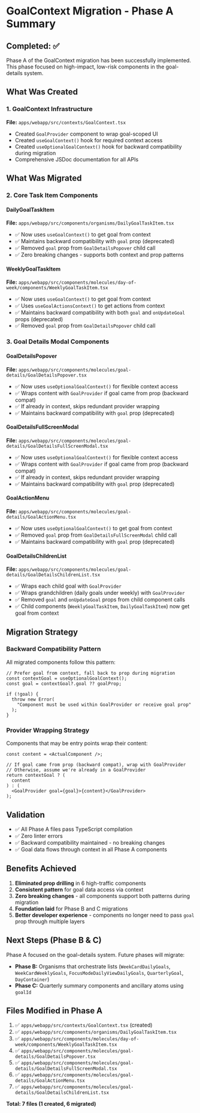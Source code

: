 # GoalContext Migration - Phase A Summary

## Completed: ✅

Phase A of the GoalContext migration has been successfully implemented. This phase focused on high-impact, low-risk components in the goal-details system.

## What Was Created

### 1. GoalContext Infrastructure

**File:** `apps/webapp/src/contexts/GoalContext.tsx`

- Created `GoalProvider` component to wrap goal-scoped UI
- Created `useGoalContext()` hook for required context access
- Created `useOptionalGoalContext()` hook for backward compatibility during migration
- Comprehensive JSDoc documentation for all APIs

## What Was Migrated

### 2. Core Task Item Components

#### DailyGoalTaskItem

**File:** `apps/webapp/src/components/organisms/DailyGoalTaskItem.tsx`

- ✅ Now uses `useGoalContext()` to get goal from context
- ✅ Maintains backward compatibility with `goal` prop (deprecated)
- ✅ Removed `goal` prop from `GoalDetailsPopover` child call
- ✅ Zero breaking changes - supports both context and prop patterns

#### WeeklyGoalTaskItem

**File:** `apps/webapp/src/components/molecules/day-of-week/components/WeeklyGoalTaskItem.tsx`

- ✅ Now uses `useGoalContext()` to get goal from context
- ✅ Uses `useGoalActionsContext()` to get actions from context
- ✅ Maintains backward compatibility with both `goal` and `onUpdateGoal` props (deprecated)
- ✅ Removed `goal` prop from `GoalDetailsPopover` child call

### 3. Goal Details Modal Components

#### GoalDetailsPopover

**File:** `apps/webapp/src/components/molecules/goal-details/GoalDetailsPopover.tsx`

- ✅ Now uses `useOptionalGoalContext()` for flexible context access
- ✅ Wraps content with `GoalProvider` if goal came from prop (backward compat)
- ✅ If already in context, skips redundant provider wrapping
- ✅ Maintains backward compatibility with `goal` prop (deprecated)

#### GoalDetailsFullScreenModal

**File:** `apps/webapp/src/components/molecules/goal-details/GoalDetailsFullScreenModal.tsx`

- ✅ Now uses `useOptionalGoalContext()` for flexible context access
- ✅ Wraps content with `GoalProvider` if goal came from prop (backward compat)
- ✅ If already in context, skips redundant provider wrapping
- ✅ Maintains backward compatibility with `goal` prop (deprecated)

#### GoalActionMenu

**File:** `apps/webapp/src/components/molecules/goal-details/GoalActionMenu.tsx`

- ✅ Now uses `useOptionalGoalContext()` to get goal from context
- ✅ Removed `goal` prop from `GoalDetailsFullScreenModal` child call
- ✅ Maintains backward compatibility with `goal` prop (deprecated)

#### GoalDetailsChildrenList

**File:** `apps/webapp/src/components/molecules/goal-details/GoalDetailsChildrenList.tsx`

- ✅ Wraps each child goal with `GoalProvider`
- ✅ Wraps grandchildren (daily goals under weekly) with `GoalProvider`
- ✅ Removed `goal` and `onUpdateGoal` props from child component calls
- ✅ Child components (`WeeklyGoalTaskItem`, `DailyGoalTaskItem`) now get goal from context

## Migration Strategy

### Backward Compatibility Pattern

All migrated components follow this pattern:

```tsx
// Prefer goal from context, fall back to prop during migration
const contextGoal = useOptionalGoalContext();
const goal = contextGoal?.goal ?? goalProp;

if (!goal) {
  throw new Error(
    "Component must be used within GoalProvider or receive goal prop"
  );
}
```

### Provider Wrapping Strategy

Components that may be entry points wrap their content:

```tsx
const content = <ActualComponent />;

// If goal came from prop (backward compat), wrap with GoalProvider
// Otherwise, assume we're already in a GoalProvider
return contextGoal ? (
  content
) : (
  <GoalProvider goal={goal}>{content}</GoalProvider>
);
```

## Validation

- ✅ All Phase A files pass TypeScript compilation
- ✅ Zero linter errors
- ✅ Backward compatibility maintained - no breaking changes
- ✅ Goal data flows through context in all Phase A components

## Benefits Achieved

1. **Eliminated prop drilling** in 6 high-traffic components
2. **Consistent pattern** for goal data access via context
3. **Zero breaking changes** - all components support both patterns during migration
4. **Foundation laid** for Phase B and C migrations
5. **Better developer experience** - components no longer need to pass `goal` prop through multiple layers

## Next Steps (Phase B & C)

Phase A focused on the goal-details system. Future phases will migrate:

- **Phase B:** Organisms that orchestrate lists (`WeekCardDailyGoals`, `WeekCardWeeklyGoals`, `FocusModeDailyViewDailyGoals`, `QuarterlyGoal`, `DayContainer`)
- **Phase C:** Quarterly summary components and ancillary atoms using `goalId`

## Files Modified in Phase A

1. ✅ `apps/webapp/src/contexts/GoalContext.tsx` (created)
2. ✅ `apps/webapp/src/components/organisms/DailyGoalTaskItem.tsx`
3. ✅ `apps/webapp/src/components/molecules/day-of-week/components/WeeklyGoalTaskItem.tsx`
4. ✅ `apps/webapp/src/components/molecules/goal-details/GoalDetailsPopover.tsx`
5. ✅ `apps/webapp/src/components/molecules/goal-details/GoalDetailsFullScreenModal.tsx`
6. ✅ `apps/webapp/src/components/molecules/goal-details/GoalActionMenu.tsx`
7. ✅ `apps/webapp/src/components/molecules/goal-details/GoalDetailsChildrenList.tsx`

**Total: 7 files (1 created, 6 migrated)**
